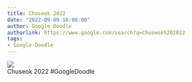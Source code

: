 ```yaml
---
title: Chuseok 2022
date: "2022-09-09 16:00:00"
author: Google Doodle
authorlink: https://www.google.com/search?q=Chuseok%202022
tags:
- Google-Doodle
---
```

<img src="https://www.google.com/logos/doodles/2022/chuseok-2022-6753651837109495-l.png" referrerpolicy="no-referrer"><br>Chuseok 2022 #GoogleDoodle